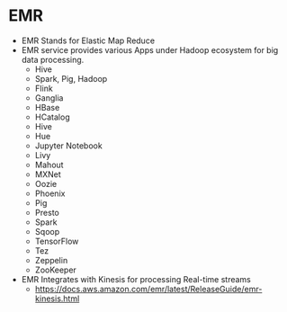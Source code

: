 # EMR 

- EMR Stands for Elastic Map Reduce 
- EMR service provides various Apps under Hadoop ecosystem for big data processing. 
  - Hive
  - Spark, Pig, Hadoop
  -  Flink
  - Ganglia
  - HBase
  - HCatalog
  - Hive
  - Hue
  - Jupyter Notebook
  - Livy
  - Mahout
  - MXNet
  - Oozie
  - Phoenix
  - Pig
  - Presto
  - Spark
  - Sqoop
  - TensorFlow
  - Tez
  - Zeppelin
  - ZooKeeper
- EMR Integrates with Kinesis for processing Real-time streams 
  - https://docs.aws.amazon.com/emr/latest/ReleaseGuide/emr-kinesis.html

